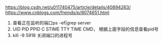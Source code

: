 https://blog.csdn.net/u011740475/article/details/40894263/
https://www.cnblogs.com/freinds/p/8074651.html



1. 查看正在监听的端口ps -ef|grep server
2. UID    PID    PPID    C   STIME   TTY    TIME     CMD， 根据上面字段的信息查看pid号
3. kill -9 5918 关闭端口的进程号



